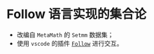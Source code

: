 # Follow 语言实现的集合论

- 改编自 `MetaMath` 的 `Setmm` 数据集；
- 使用 `vscode` 的插件 [`Follow`](https://marketplace.visualstudio.com/items?itemName=Follow.vscode-follow-language) 进行交互。 

